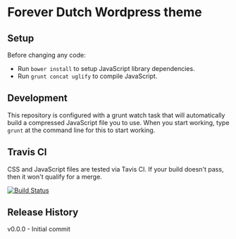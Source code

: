 Forever Dutch Wordpress theme
===================

Setup
-------------------
Before changing any code:

- Run `bower install` to setup JavaScript library dependencies.
- Run `grunt concat uglify` to compile JavaScript.

Development
-------------------
This repository is configured with a grunt watch task that will automatically build a compressed JavaScript file you to use. When you start working, type `grunt` at the command line for this to start working.

Travis CI
-------------------
CSS and JavaScript files are tested via Tavis CI. If your build doesn't pass, then it won't qualify for a merge.

[![Build Status](https://travis-ci.org/CentralCollege/forever-dutch.svg)](https://travis-ci.org/CentralCollege/forever-dutch)

Release History
-------------------
v0.0.0 - Initial commit
